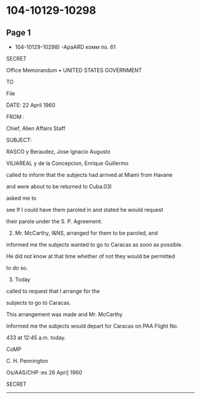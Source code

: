 # 104-10129-10298

## Page 1

- 104-10129-10298) -ApaARD комм по. 61

SECRET

Office Memorandum • UNITED STATES GOVERNMENT

TO

File

DATE: 22 April 1960

FROM :

Chief, Alien Affairs Staff

SUBJECT:

RASCO y Beraudez, Jose Ignacio Augusto

VILIAREAL y de la Concepcion, Enrique Guillermo

called to inform that the subjects had arrived at Miami from Havane

and were about to be returned to Cuba.03l

asked me to

see If I could have them paroled in and stated he would request

their parole under the S. P. Agreement.

2. Mr. McCarthy, I&NS, arranged for them to be paroled, and

informed me the subjects wanted to go to Caracas as soon as possible.

He did not know at that time whether of not they would be permitted

to do so.

3. Today

called to request that I arrange for the

subjects to go tó Caracas.

This arrangement was made and Mr. McCarthy

Informed me the subjects would depart for Caracas on PAA Flight No.

433 at 12:45 a.m. today.

CoMP

C. H. Pennington

Os/AAS/CHP :es 26 Apri] 1960

SECRET

---

